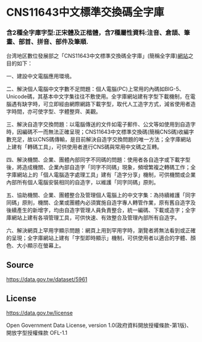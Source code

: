 # CNS11643中文標準交換碼全字庫
### 含2種全字庫字型:正宋體及正楷體，含7種屬性資料:注音、倉頡、筆畫、部首、拼音、部件及筆順.

台湾地区數位發展部之「CNS11643中文標準交換碼全字庫」(簡稱全字庫)[網站](https://www.cns11643.gov.tw)之目的如下：

一、建設中文電腦應用環境。

二、解決個人電腦中文字數不足問題：個人電腦(PC)上常用的內碼如BIG-5、Unicode碼，其基本中文字集往往不敷使用。全字庫網站建有字型下載機制，在電腦遇有缺字時，可立即經由網際網路下載字型，取代人工造字方式，減省使用者造字時間，亦可使字型、字體整齊、美觀。

三、解決自造字交換問題：以電腦傳送的文件如電子郵件、公文等如使用到自造字時，因編碼不一而無法正確呈現；CNS11643中文標準交換碼(簡稱CNS碼)收編字數充足，故以CNS碼傳輸，是目前解決自造字交換問題的唯一方法；全字庫網站上建有「轉碼工具」，可供使用者進行CNS碼與常用中文碼之互轉。

四、解決機關、企業、團體內部同字不同碼的問題：使用者各自造字或下載字型後，將造成機關、企業內部自造字「同字不同碼」現象，頻增繁複之轉碼工作；全字庫網站上的「個人電腦造字處理工具」建有「造字分享」機制，可供機關或企業內部所有個人電腦安裝相同的自造字，以維護「同字同碼」原則。

五、協助機關、企業、團體整合及管理個人電腦上的中文字集：為持續維護「同字同碼」原則，機關、企業或團體內必須實施自造字專人轉管作業，原有舊自造字及後續產生的新增字，均由自造字管理人員負責整合，統一編碼、下載或造字；全字庫網站上建有各項管理工具，可供快速、有效整合及管理內部所有自造字。

六、解決網頁上罕用字顯示問題：網頁上用到罕用字時，瀏覽者將無法看到或正確的呈現；全字庫網站上建有「字型即時顯示」機制，可供使用者以適合的字體、顏色、大小顯示在螢幕上。


## Source
https://data.gov.tw/dataset/5961


## License
https://data.gov.tw/license

Open Government Data License, version 1.0(政府資料開放授權條款-第1版)、開放字型授權條款 OFL-1.1
